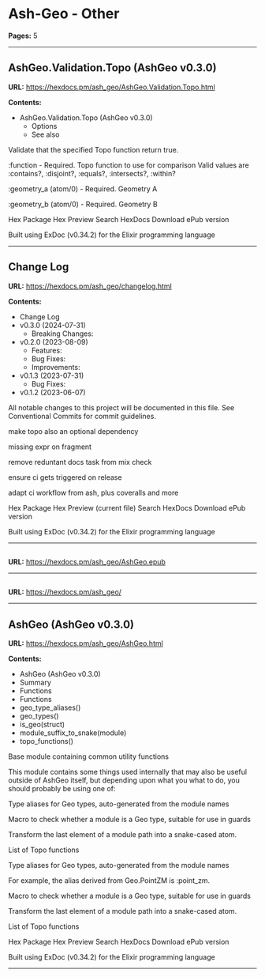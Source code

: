 # Ash-Geo - Other

**Pages:** 5

---

## AshGeo.Validation.Topo (AshGeo v0.3.0)

**URL:** https://hexdocs.pm/ash_geo/AshGeo.Validation.Topo.html

**Contents:**
- AshGeo.Validation.Topo (AshGeo v0.3.0)
  - Options
  - See also

Validate that the specified Topo function return true.

:function - Required. Topo function to use for comparison Valid values are :contains?, :disjoint?, :equals?, :intersects?, :within?

:geometry_a (atom/0) - Required. Geometry A

:geometry_b (atom/0) - Required. Geometry B

Hex Package Hex Preview Search HexDocs Download ePub version

Built using ExDoc (v0.34.2) for the Elixir programming language

---

## Change Log

**URL:** https://hexdocs.pm/ash_geo/changelog.html

**Contents:**
- Change Log
- v0.3.0 (2024-07-31)
  - Breaking Changes:
- v0.2.0 (2023-08-09)
  - Features:
  - Bug Fixes:
  - Improvements:
- v0.1.3 (2023-07-31)
  - Bug Fixes:
- v0.1.2 (2023-06-07)

All notable changes to this project will be documented in this file. See Conventional Commits for commit guidelines.

make topo also an optional dependency

missing expr on fragment

remove reduntant docs task from mix check

ensure ci gets triggered on release

adapt ci workflow from ash, plus coveralls and more

Hex Package Hex Preview (current file) Search HexDocs Download ePub version

Built using ExDoc (v0.34.2) for the Elixir programming language

---

## 

**URL:** https://hexdocs.pm/ash_geo/AshGeo.epub

---

## 

**URL:** https://hexdocs.pm/ash_geo/

---

## AshGeo (AshGeo v0.3.0)

**URL:** https://hexdocs.pm/ash_geo/AshGeo.html

**Contents:**
- AshGeo (AshGeo v0.3.0)
- Summary
- Functions
- Functions
- geo_type_aliases()
- geo_types()
- is_geo(struct)
- module_suffix_to_snake(module)
- topo_functions()

Base module containing common utility functions

This module contains some things used internally that may also be useful outside of AshGeo itself, but depending upon what you what to do, you should probably be using one of:

Type aliases for Geo types, auto-generated from the module names

Macro to check whether a module is a Geo type, suitable for use in guards

Transform the last element of a module path into a snake-cased atom.

List of Topo functions

Type aliases for Geo types, auto-generated from the module names

For example, the alias derived from Geo.PointZM is :point_zm.

Macro to check whether a module is a Geo type, suitable for use in guards

Transform the last element of a module path into a snake-cased atom.

List of Topo functions

Hex Package Hex Preview Search HexDocs Download ePub version

Built using ExDoc (v0.34.2) for the Elixir programming language

---
